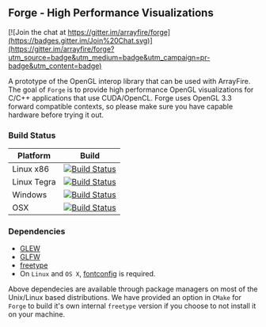 Forge - High Performance Visualizations
---------------------------------------

[![Join the chat at https://gitter.im/arrayfire/forge](https://badges.gitter.im/Join%20Chat.svg)](https://gitter.im/arrayfire/forge?utm_source=badge&utm_medium=badge&utm_campaign=pr-badge&utm_content=badge)

A prototype of the OpenGL interop library that can be used with ArrayFire. The goal of `Forge` is to provide high performance OpenGL visualizations for C/C++ applications that use CUDA/OpenCL. Forge uses OpenGL 3.3 forward compatible contexts, so please make sure you have capable hardware before trying it out.

### Build Status
|   Platform              | Build           |
|-----------------|-----------------|
| Linux x86       | [![Build Status](http://ci.arrayfire.org/buildStatus/icon?job=forge-linux)](http://ci.arrayfire.org/job/forge-linux)      |
| Linux Tegra     | [![Build Status](http://ci.arrayfire.org/buildStatus/icon?job=forge-tegra)](http://ci.arrayfire.org/job/forge-tegra)      |
| Windows         | [![Build Status](http://ci.arrayfire.org/buildStatus/icon?job=forge-windows)](http://ci.arrayfire.org/job/forge-windows)  |
| OSX             | [![Build Status](http://ci.arrayfire.org/buildStatus/icon?job=forge-osx)](http://ci.arrayfire.org/job/forge-osx)          |

### Dependencies
* [GLEW](http://glew.sourceforge.net/)
* [GLFW](http://www.glfw.org/)
* [freetype](http://www.freetype.org/)
* On `Linux` and `OS X`, [fontconfig](http://www.freedesktop.org/wiki/Software/fontconfig/) is required.

Above dependecies are available through package managers on most of the Unix/Linux based distributions. We have provided an option in `CMake` for `Forge` to build it's own internal `freetype` version if you choose to not install it on your machine.
